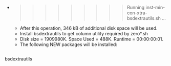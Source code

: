 * >>>>>>>>> Running inst-min-con-xtra-bsdextrautils.sh ...
  * After this operation, 346 kB of additional disk space will be used.
  * Install bsdextrautils to get column utility required by zero*.sh
  * Disk size = 1909980K. Space Used = 488K. Runtime = 00:00:00:01.
  * The following NEW packages will be installed:
  ```bash
bsdextrautils
  ```
